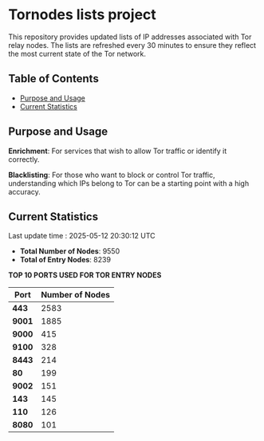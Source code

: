 # Tornodes lists project

This repository provides updated lists of IP addresses associated with Tor relay nodes. The lists are refreshed every 30 minutes to ensure they reflect the most current state of the Tor network.

## Table of Contents

- [Purpose and Usage](#purpose-and-usage)
- [Current Statistics](#current-statistics)


## Purpose and Usage

**Enrichment**: For services that wish to allow Tor traffic or identify it correctly.

**Blacklisting**: For those who want to block or control Tor traffic, understanding which IPs belong to Tor can be a starting point with a high accuracy.

## Current Statistics

Last update time : 2025-05-12 20:30:12 UTC

- **Total Number of Nodes**: 9550
- **Total of Entry Nodes**: 8239

**TOP 10 PORTS USED FOR TOR ENTRY NODES**

| **Port** | **Number of Nodes** |
|------|-----------------|
| **443**   | 2583  |
| **9001**   | 1885  |
| **9000**   | 415  |
| **9100**   | 328  |
| **8443**   | 214  |
| **80**   | 199  |
| **9002**   | 151  |
| **143**   | 145  |
| **110**   | 126  |
| **8080**   | 101  |

